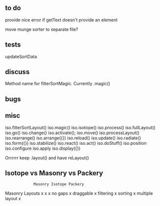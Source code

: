 ## to do

provide nice error if getText doesn't provide an element

move munge sorter to separate file?

## tests

updateSortData

## discuss

Method name for filterSortMagic. Currently .magic()

## bugs

## misc

iso.filterSortLayout()
iso.magic()
iso.isotope()
iso.process()
iso.fullLayout()
iso.go()
iso.change()
iso.activate();
iso.move()
iso.processLayout()
iso.rearrange()
iso.arrange({})
iso.reload()
iso.update()
iso.radiate()
iso.form({})
iso.stabilize()
iso.react()
iso.act()
iso.doStuff()
iso.position
iso.configure
iso.apply
iso.display({})


Orrrrrr keep .layout() and have reLayout()


## Isotope vs Masonry vs Packery

                 Masonry Isotope Packery
Masonry Layouts     x        x       x
no gaps                              x
draggable                            x
filtering                    x
sorting                      x
multiple layout              x
